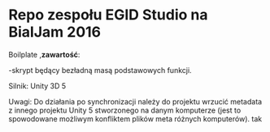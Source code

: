 # Repo zespołu EGID Studio na BialJam 2016


Boilplate ,**zawartość**:

-skrypt będący bezładną masą podstawowych funkcji.

Silnik: Unity 3D 5


Uwagi: Do działania po synchronizacji należy do projektu wrzucić metadata z innego projektu Unity 5 stworzonego na danym komputerze (jest to spowodowane możliwym konfliktem plików meta różnych komputerów).
tak
